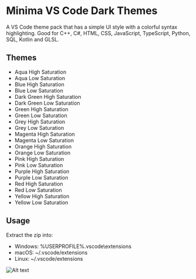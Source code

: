 # Minima VS Code Dark Themes
A VS Code theme pack that has a simple UI style with a colorful syntax highlighting. Good for C++, C#, HTML, CSS, JavaScript, TypeScript, Python, SQL, Kotlin and GLSL.

## Themes
* Aqua High Saturation
* Aqua Low Saturation
* Blue High Saturation
* Blue Low Saturation
* Dark Green High Saturation
* Dark Green Low Saturation
* Green High Saturation
* Green Low Saturation
* Grey High Saturation
* Grey Low Saturation
* Magenta High Saturation
* Magenta Low Saturation
* Orange High Saturation
* Orange Low Saturation
* Pink High Saturation
* Pink Low Saturation
* Purple High Saturation
* Purple Low Saturation
* Red High Saturation
* Red Low Saturation
* Yellow High Saturation
* Yellow Low Saturation

## Usage
Extract the zip into:
* Windows: %USERPROFILE%\.vscode\extensions
* macOS: ~/.vscode/extensions
* Linux: ~/.vscode/extensions

![Alt text](../screenshots/ss.png?raw=true "Title")
